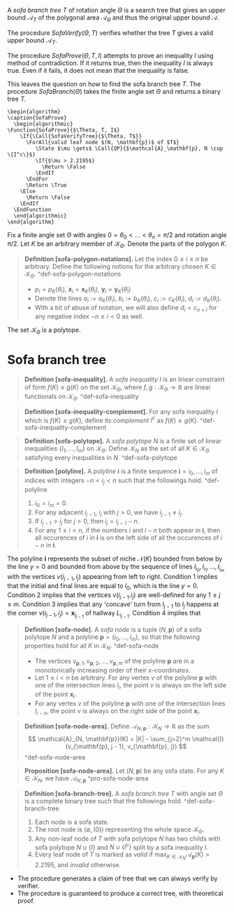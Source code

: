 A _sofa branch tree_ $T$ of rotation angle $\Theta$ is a search tree that gives an upper bound $\mathcal{A}_T$ of the polygonal area $\mathcal{A}_\Theta$ and thus the original upper bound $\mathcal{A}$.

The procedure $SofaVerify(\Theta, T)$ verifies whether the tree $T$ gives a valid upper bound $\mathcal{A}_T$.

The procedure $SofaProve(\Theta, T, I)$ attempts to prove an inequality $I$ using method of contradiction. If it returns true, then the inequality $I$ is always true. Even if it fails, it does not mean that the inequality is false.

This leaves the question on how to find the sofa branch tree $T$. The procedure $SofaBranch(\Theta)$ takes the finite angle set $\Theta$ and returns a binary tree $T$. 

```pseudo
\begin{algorithm}
\caption{SofaProve}
  \begin{algorithmic}
\Function{SofaProve}{$\Theta, T, I$}
	\If{\Call{SofaVerifyTree}{$\Theta, T$}}
	  \ForAll{valid leaf node $(N, \mathbf{p})$ of $T$}
	     \State $\mu \gets$ \Call{QP}{$\mathcal{A}_\mathbf{p}, N \cup \{I^c\}$}
	     \If{$\mu > 2.2195$}
	       \Return \False
	     \EndIf
	  \EndFor
	  \Return \True
	\Else 
	  \Return \False
	\EndIf
  \EndFunction
  \end{algorithmic}
\end{algorithm}
```

Fix a finite angle set $\Theta$ with angles $0 = \theta_0 < \dots < \theta_n = \pi/2$ and rotation angle $\pi/2$. Let $K$ be an arbitrary member of $\mathcal{K}_\Theta$. Denote the parts of the polygon $K$.

> __Definition [sofa-polygon-notations].__ Let the index $0 \leq i \leq n$ be arbitrary. Define the following notions for the arbitrary chosen $K \in \mathcal{K}_\Theta$. ^def-sofa-polygon-notations
> 
> - $p_i = p_K(\theta_i)$, $\mathbf{x}_i = \mathbf{x}_K(\theta_i)$, $\mathbf{y}_i = \mathbf{y}_K(\theta_i)$
> - Denote the lines $a_i := a_K(\theta_i)$, $b_i := b_K(\theta_i)$, $c_i := c_K(\theta_i)$, $d_i := d_K(\theta_i)$.
> - With a bit of abuse of notation, we will also define $d_i = c_{n + i}$ for any negative index $-n \leq i < 0$ as well.

The set $\mathcal{K}_\Theta$ is a polytope.

# Sofa branch tree

> __Definition [sofa-inequality].__ A _sofa inequality_ $I$ is an linear constraint of form $f(K) \leq g(K)$ on the set $\mathcal{K}_\Theta$, where $f, g : \mathcal{K}_\Theta \to \mathbb{R}$ are linear functionals on $\mathcal{K}_\Theta$.
> ^def-sofa-inequality

> __Definition [sofa-inequality-complement].__ For any sofa inequality $I$ which is $f(K) \leq g(K)$, define its _complement_ $I^c$ as $f(K) \geq g(K)$.
> ^def-sofa-inequality-complement

> __Definition [sofa-polytope].__ A _sofa polytope_ $N$ is a finite set of linear inequalities $\left\{ I_1, \dots, I_m \right\}$ on $\mathcal{K}_\Theta$. Define $\mathcal{K}_N$ as the set of all $K \in \mathcal{K}_\Theta$ satisfying every inequalities in $N$.
> ^def-sofa-polytope

> __Definition [polyline].__ A _polyline_ $\mathbf{i}$ is a finite sequence $\mathbf{i} = i_0, \dots, i_m$ of indices with integers $-n < i_j < n$ such that the followings hold. ^def-polyline
> 
> 1. $i_0 = i_m = 0$.
> 2. For any adjacent $i_{j - 1}$, $i_{j}$ with $j > 0$, we have $i_{j - 1} \neq i_j$.
> 3. If $i_{j - 1} > i_{j}$ for $j > 0$, then  $i_j = i_{j-1} - n$.
> 4. For any $1 \leq i < n$, if the numbers $i$ and $i - n$ both appear in $\mathbf{i}$, then all occurences of $i$ in $\mathbf{i}$ is on the left side of all the occurences of $i - n$ in $\mathbf{i}$.

The polyline $\mathbf{i}$ represents the subset of niche $\mathcal{N}(K)$ bounded from below by the line $y=0$ and bounded from above by the sequence of lines $l_{i_0}, l_{i_1}, \dots, l_{i_m}$ with the vertices $v(i_{j - 1}, i_{j})$ appearing from left to right. Condition 1 implies that the initial and final lines are equal to $l_0$, which is the line $y=0$. Condition 2 implies that the vertices $v(i_{j-1}. i_j)$ are well-defined for any $1 \leq j \leq m$. Condition 3 implies that any 'concave' turn from $l_{j - 1}$ to $l_j$ happens at the corner $v(i_{j-1}, i_j) = \mathbf{x}_{i_{j-1}}$ of hallway $L_{i_{j-1}}$. Condition 4 implies that

> __Definition [sofa-node].__ A _sofa node_ is a tuple $(N, \mathbf{p})$ of a sofa polytope $N$ and a polyline $\mathbf{p} = (i_0, \dots, i_m)$, so that the following properties hold for all $K$ in $\mathcal{K}_N$.
> ^def-sofa-node
> 
> - The vertices $v_{\mathbf{p}, 1}, v_{\mathbf{p}, 2}, \dots, v_{\mathbf{p}, m}$ of the polyline $\mathbf{p}$ are in a monotonically increasing order of their $x$-coordinates.
> - Let $1 \leq i < n$ be arbitrary. For any vertex $v$ of the polyline $\mathbf{p}$ with one of the intersection lines $l_i$, the point $v$ is always on the left side of the point $\mathbf{x}_i$.
> - For any vertex $v$ of the polyline $\mathbf{p}$ with one of the intersection lines $l_{i - n}$, the point $v$ is always on the right side of the point $\mathbf{x}_i$.

> __Definition [sofa-node-area].__ Define $\mathcal{A}_{N, \mathbf{p}} : \mathcal{K}_N \to \mathbb{R}$ as the sum
$$
\mathcal{A}_{N, \mathbf{p}}(K) = |K| - \sum_{j=2}^m \mathcal{I}(v_{\mathbf{p}, j - 1}, v_{\mathbf{p}, j})
$$
> ^def-sofa-node-area

> __Proposition [sofa-node-area].__ Let $(N, \mathbf{p})$ be any sofa state. For any $K \in \mathcal{K}_N$, we have $\mathcal{A}_{N, \mathbf{p}}$
> ^pro-sofa-node-area

> __Definition [sofa-branch-tree].__ A _sofa branch tree_ $T$ with angle set $\Theta$ is a complete binary tree such that the followings hold. ^def-sofa-branch-tree
> 
> 1. Each node is a sofa state.
> 2. The root node is $(\emptyset, (0))$ representing the whole space $\mathcal{K}_\Theta$.
> 3. Any non-leaf node of $T$ with sofa polytope $N$ has two childs with sofa polytope $N \cup \left\{ I \right\}$ and $N \cup \left\{ I^c \right\}$ split by a sofa inequality $I$.
> 4. Every leaf node of $T$ is marked as _valid_ if $\max_{K \in \mathcal{K}_N} \mathcal{A}_{\mathbf{p}}(K) > 2.2195$, and _invalid_ otherwise.

- The procedure generates a claim of tree that we can always verify by verifier.
- The procedure is guaranteed to produce a correct tree, with theoretical proof.